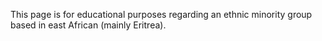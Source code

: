 This page is for educational purposes regarding an ethnic minority group based in east African (mainly Eritrea).
